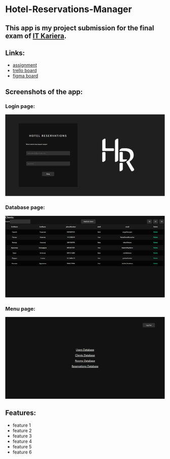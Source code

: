 # Hotel-Reservations-Manager

## This app is my project submission for the final exam of [IT Kariera](https://it-kariera.mon.bg/).

## Links:
- [assignment](https://docs.google.com/document/d/1Kb8cbh-3S8UdPHhTj4aNlfldotqDfyrVNw7HnTL6IMo/edit?usp=sharing)
- [trello board](https://trello.com/b/mQDsxIQo/hotel-reservations-manager-it-kariera)
- [figma board](https://www.figma.com/file/PM2A9VMzNTJZodFf0DYw9Y/Hotel-Reservations-Manager-Design?node-id=0%3A1)


## Screenshots of the app:
### Login page:
![Screenshot of login page](./home.png)
### Database page:
![Screenshot of database base showing data](./db.png)
### Menu page:
![Screenshot of menu page](./menu.png)

## Features:
- feature 1
- feature 2
- feature 3
- feature 4
- feature 5
- feature 6
